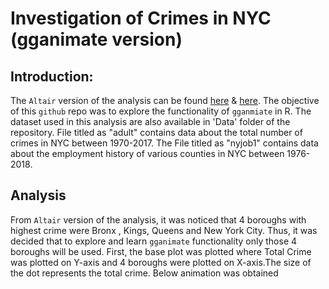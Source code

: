 # Investigation of Crimes in NYC (gganimate version)

## Introduction:
The `Altair` version of the analysis can be found [here](https://www.kaggle.com/apnanaam08/investigation-of-crimes-in-ny-using-altair-library)  & [here](https://www.kaggle.com/apnanaam08/crimes-in-ny-using-altair-library-p2). The objective of this `github` repo was to explore the functionality of `gganmiate` in R. The dataset used in this analysis are also available in 'Data' folder of the repository. File titled as "adult" contains data about the total number of crimes in NYC between 1970-2017. 
The File titled as "nyjob1" contains data about the employment history of various counties in NYC between 1976-2018.
## Analysis
From `Altair` version of the analysis, it was noticed that 4 boroughs with highest crime were Bronx , Kings, Queens and New York City.
Thus, it was decided that to explore and learn `gganimate` functionality only  those 4 boroughs will be used.
First, the base plot was plotted where Total Crime was plotted on Y-axis and 4 boroughs were plotted on X-axis.The size of the dot represents the total crime. Below animation was obtained
